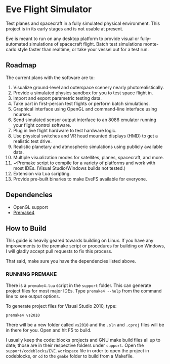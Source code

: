 Eve Flight Simulator
====================

Test planes and spacecraft in a fully simulated physical environment. This project is in its early stages and is not usable at present.

Eve is meant to run on any desktop platform to provide visual or fully-automated simulations of spacecraft flight. Batch test simulations monte-carlo style faster than realtime, or take your vessel out for a test run.

## Roadmap

The current plans with the software are to:

1. Visualize ground-level and outerspace scenery nearly photorealistically.
2. Provide a simulated physics sandbox for you to test space flight in.
3. Import and export parametric testing data.
4. Take part in first-person test flights or perform batch simulations.
5. Graphical interface using OpenGL and command-line interface using ncurses.
6. Send simulated sensor output interface to an 8086 emulator running your flight control software.
7. Plug in live flight hardware to test hardware logic.
8. Use physical switches and VR head mounted displays (HMD) to get a realistic test drive.
9. Realistic planetary and atmospheric simulations using publicly available data.
10. Multiple visualization modes for satellites, planes, spacecraft, and more.
11. ✓Premake script to compile for a variety of platforms and work with most IDEs. (Visual Studio/Windows builds not tested.)
12. Extension via Lua scripting.
13. Provide pre-built binaries to make EveFS available for everyone.

## Dependencies

* OpenGL support
* [Premake4](http://industriousone.com/premake/download)

## How to Build

This guide is heavily geared towards building on Linux. If you have any improvements to the premake script or procedures for building on Windows, I will gladly accept pull requests to fix this process.

That said, make sure you have the dependencies listed above. 

### RUNNING PREMAKE

There is a `premake4.lua` script in the `support` folder. This can generate project files for most major IDEs. Type `premake4 --help` from the command line to see output options.

To generate project files for Visual Studio 2010, type:

	premake4 vs2010

There will be a new folder called `vs2010` and the `.sln` and `.cproj` files will be in there for you. Open and hit F5 to build.

I usually keep the code::blocks projects and GNU make build files all up to date; those are in their respective folders under `support`. Open the `support/codeblocks/EVE.workspace` file in order to open the project in codeblocks, or `cd` to the `gmake` folder to build from a Makefile.
